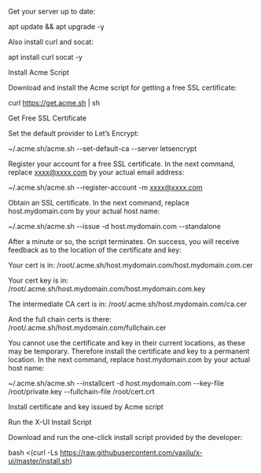 Get your server up to date:

apt update && apt upgrade -y

Also install curl and socat:


apt install curl socat -y

Install Acme Script

Download and install the Acme script for getting a free SSL certificate:


curl https://get.acme.sh | sh

Get Free SSL Certificate

Set the default provider to Let’s Encrypt:


~/.acme.sh/acme.sh --set-default-ca --server letsencrypt

Register your account for a free SSL certificate. In the next command, replace xxxx@xxxx.com by your actual email address:


~/.acme.sh/acme.sh --register-account -m xxxx@xxxx.com

Obtain an SSL certificate. In the next command, replace host.mydomain.com by your actual host name:


~/.acme.sh/acme.sh --issue -d host.mydomain.com --standalone

After a minute or so, the script terminates. On success, you will receive feedback as to the location of the certificate and key:


Your cert is in: /root/.acme.sh/host.mydomain.com/host.mydomain.com.cer

Your cert key is in: /root/.acme.sh/host.mydomain.com/host.mydomain.com.key

The intermediate CA cert is in: /root/.acme.sh/host.mydomain.com/ca.cer

And the full chain certs is there: /root/.acme.sh/host.mydomain.com/fullchain.cer

You cannot use the certificate and key in their current locations, as these may be temporary. Therefore install the certificate and key to a permanent location. In the next command, replace host.mydomain.com by your actual host name:


~/.acme.sh/acme.sh --installcert -d host.mydomain.com --key-file /root/private.key --fullchain-file /root/cert.crt

Install certificate and key issued by Acme script


Run the X-UI Install Script

Download and run the one-click install script provided by the developer:


bash <(curl -Ls https://raw.githubusercontent.com/vaxilu/x-ui/master/install.sh)

